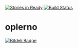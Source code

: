 [![Stories in Ready](https://badge.waffle.io/webhat/oplerno.png?label=ready)](https://waffle.io/webhat/oplerno)
[![Build Status](https://travis-ci.org/webhat/oplerno.png?branch=master)](https://travis-ci.org/webhat/oplerno)


oplerno
=======


[![Bitdeli Badge](https://d2weczhvl823v0.cloudfront.net/webhat/oplerno/trend.png)](https://bitdeli.com/free "Bitdeli Badge")

